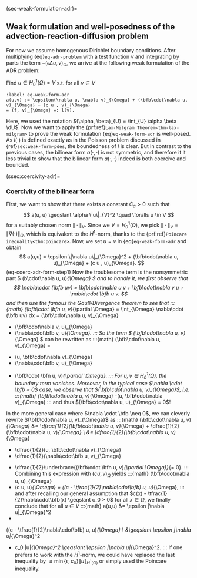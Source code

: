 (sec-weak-formulation-adr)=
## Weak formulation and well-posedness of the advection-reaction-diffusion problem
<!-- Refer to the {prf:ref}`def-reduced-problem-adr` for the ADR problem. -->

For now we assume homogenous Dirichlet boundary conditions. After multiplying 
{eq}`eq-adr-problem` with a
test function $v$ and integrating by parts the term
$-(\epsilon \Delta u , v)_{\Omega}$, we arrive at the following weak formulation of the ADR problem:

Find $u \in H^1_0(\Omega) = V$ s.t. for all $v \in V$
```{math}
:label: eq-weak-form-adr
a(u,v) := \epsilon(\nabla u, \nabla v)_{\Omega} + (\bfb\cdot\nabla u, v)_{\Omega} + (c u , v)_{\Omega}
= (f, v)_{\Omega} =: l(v).
```

Here, we used the notation $(\alpha, \beta)_{U} = \int_{U} \alpha \beta \dU$. Now we want to apply
the {prf:ref}`Lax-Milgram Theorem<thm-lax-milgram>` to prove the weak formulation {eq}`eq-weak-form-adr`
is well-posed. 
As $l(\cdot)$ is defined exactly as in the Poisson problem discussed in
{ref}`sec:weak-form-pdes`, the boundedness of $l$ is clear.
But in contrast to the previous cases, the bilinear form 
$a(\cdot, \cdot)$ is not symmetric, and therefore it it less trivial to show
that the bilinear form $a(\cdot, \cdot)$ indeed is both coercive and bounded.

(ssec:coercivity-adr)=
### Coercivity of the bilinear form 

First, we want to show that there exists a constant $C_a > 0$ such that
$$
a(u, u) \geqslant \alpha \|u\|_{V}^2 \quad \foralls u \in V
$$
for a suitably chosen norm $\| \cdot \|_{V}$. Since we $V = H^1_0(\Omega)$, we pick
$\| \cdot \|_V = \| \nabla (\cdot) \|_{\Omega }$, which is equivalent to the $H^1$-norm,
thanks to the {prf:ref}`Poincare inequality<thm:poincare>`.
Now, we set $u=v$ in {eq}`eq-weak-form-adr` and obtain
$$
a(u,u) = \epsilon \|\nabla u\|_{\Omega}^2 + (\bfb\cdot\nabla u, u)_{\Omega} + (c u , u)_{\Omega}.
$$(eq-coerc-adr-form-step1)
Now the troublesome term is the nonsymmetric part
$
(b\cdot\nabla u, u)_{\Omega}
$  and to handle it, we first observe that
$$
\nabla\cdot (\bfb uv) = \bfb\cdot\nabla u v + \bfb\cdot\nabla v u + \nabla\cdot \bfb u v.
$$
and then use the famous the Gauß/Divergence theorem to see that
:::{math}
(\bfb\cdot \bfn u, v)_{\partial \Omega} = 
\int_{\Omega} \nabla\cdot (\bfb uv) dx
= (\bfb\cdot\nabla u, v)_{\Omega} 
+ (\bfb\cdot\nabla v, u)_{\Omega}
+ (\nabla\cdot\bfb v, u)_{\Omega}.
:::
So the term
$
(\bfb\cdot\nabla u, v)_{\Omega}
$
can be rewritten as
:::{math}
(\bfb\cdot\nabla u, v)_{\Omega} 
= 
- (u, \bfb\cdot\nabla v)_{\Omega}
- (\nabla\cdot\bfb v, u)_{\Omega}
+ (\bfb\cdot \bfn u, v)_{\partial \Omega}.
:::
For $u,v\in H^1_0(\Omega)$, the boundary term vanishes. Moreover,
in the typical case  $\nabla \cdot \bfb = 0$ case, we observe that
$(\bfb\cdot\nabla u, v)_{\Omega}$, i.e.
:::{math}
(\bfb\cdot\nabla u, v)_{\Omega}
-(u, \bfb\cdot\nabla v)_{\Omega}
:::
and thus $(\bfb\cdot\nabla u, u)_{\Omega} = 0$!

In the more general case where $\nabla \cdot \bfb \neq 0$, we can cleverly 
rewrite $(\bfb\cdot\nabla u, v)_{\Omega}$ as
:::{math}
(\bfb\cdot\nabla u, v)_{\Omega}
&=
\dfrac{1}{2}(\bfb\cdot\nabla u, v)_{\Omega} +
\dfrac{1}{2}(\bfb\cdot\nabla u, v)_{\Omega} 
\\
&=
\dfrac{1}{2}(\bfb\cdot\nabla u, v)_{\Omega}
- \dfrac{1}{2}(u, \bfb\cdot\nabla v)_{\Omega}
- \dfrac{1}{2}(\nabla\cdot\bfb u, v)_{\Omega}
+ \dfrac{1}{2}\underbrace{(\bfb\cdot \bfn u, v)_{\partial \Omega}}_{= 0}.
:::
Combining this expression with $(c u, v)_{\Omega}$  yields
:::{math}
(\bfb\cdot\nabla u, u)_{\Omega} 
+ (c u, u)_{\Omega} 
= 
((c - \tfrac{1}{2}\nabla\cdot\bfb) u, u)_{\Omega},
:::
and after recalling our general assumption that
$c(x) - \tfrac{1}{2}\nabla\cdot\bfb(x) \geqslant c_0 > 0$ for all $x\in \Omega$, 
we finally conclude that for all $u\in V$
:::{math}
a(u,u) &=
\epsilon \|\nabla u\|_{\Omega}^2
+ 
((c - \tfrac{1}{2}\nabla\cdot\bfb) u, u)_{\Omega}
\\
&\geqslant 
\epsilon \|\nabla u\|_{\Omega}^2
+ c_0 \|u\|_{\Omega}^2
\geqslant 
\epsilon \|\nabla u\|_{\Omega}^2.
:::
If one prefers to work with the $H^1$-norm, we could have replaced the last inequality by
$\geqslant \min\{\epsilon, c_0\} \|u\|_{H^1(\Omega)}$ or simply used the Poincare inequality.

